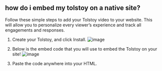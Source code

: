 ## how do i embed my tolstoy on a native site?

Follow these simple steps to add your Tolstoy video to your website. This will allow you to personalize every viewer’s experience and track all engagements and responses.

1. Create your Tolstoy, and click Install. 
![image](https://github.com/user-attachments/assets/5de77672-f2f5-4ce2-8e21-47d024f4de7c)

2. Below is the embed code that you will use to embed the Tolstoy on your site! 
![image](https://github.com/user-attachments/assets/b6ae79eb-c510-420a-ae38-cc9c7497c9cf)


3. Paste the code anywhere into your HTML.
